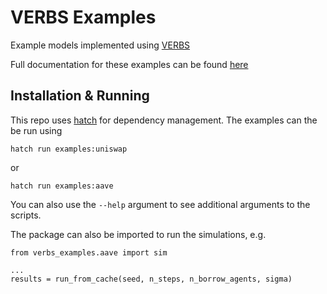 # VERBS Examples

Example models implemented using [VERBS](https://github.com/simtopia/verbs)

Full documentation for these examples can be found
[here](https://simtopia.github.io/verbs-examples/)

## Installation & Running

This repo uses [hatch](https://hatch.pypa.io/latest/) for dependency
management. The examples can the be run using

```
hatch run examples:uniswap
```

or

```
hatch run examples:aave
```

You can also use the `--help` argument to see additional arguments
to the scripts.

The package can also be imported to run the simulations, e.g.

```
from verbs_examples.aave import sim

...
results = run_from_cache(seed, n_steps, n_borrow_agents, sigma)
```
